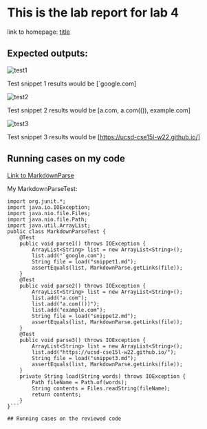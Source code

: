 # This is the lab report for lab 4

  link to homepage: [title](https://yangwestyyy21.github.io/cse15l-lab-reports/index.html)
  
## Expected outputs:

![test1](https://user-images.githubusercontent.com/33038975/155639890-224ae17e-3866-4350-b0cd-f95ffdc2593e.png)

Test snippet 1 results would be [`google.com]

![test2](https://user-images.githubusercontent.com/33038975/155639898-a5309eeb-9afe-4956-8cc4-ae4e19f2d42b.png)

Test snippet 2 results would be [a.com, a.com(()), example.com]

![test3](https://user-images.githubusercontent.com/33038975/155639905-c355b12b-4a7f-45fa-bfe3-5682c113b8ab.png)

Test snippet 3 results would be [https://ucsd-cse15l-w22.github.io/]


## Running cases on my code

[Link to MarkdownParse](https://github.com/yangwestyyy21/markdown-parse)

My MarkdownParseTest: 

```import static org.junit.Assert.*;
import org.junit.*;
import java.io.IOException;
import java.nio.file.Files;
import java.nio.file.Path;
import java.util.ArrayList;
public class MarkdownParseTest {
    @Test
    public void parse1() throws IOException {
        ArrayList<String> list = new ArrayList<String>();
        list.add("`google.com");
        String file = load("snippet1.md");
        assertEquals(list, MarkdownParse.getLinks(file));
    }
    @Test
    public void parse2() throws IOException {
        ArrayList<String> list = new ArrayList<String>();
        list.add("a.com");
        list.add("a.com(())");
        list.add("example.com");
        String file = load("snippet2.md");
        assertEquals(list, MarkdownParse.getLinks(file));
    }
    @Test
    public void parse3() throws IOException {
        ArrayList<String> list = new ArrayList<String>();
        list.add("https://ucsd-cse15l-w22.github.io/");
        String file = load("snippet3.md");
        assertEquals(list, MarkdownParse.getLinks(file));
    }
    private String load(String words) throws IOException {
		Path fileName = Path.of(words);
	    String contents = Files.readString(fileName);
        return contents;
    }
}```

## Running cases on the reviewed code
